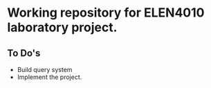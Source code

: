 # Working repository for ELEN4010 laboratory project.

## To Do's
- Build query system
- Implement the project.
